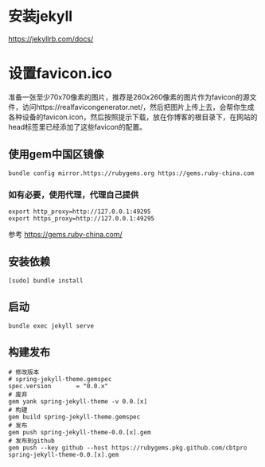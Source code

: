 # 安装jekyll

https://jekyllrb.com/docs/
# 设置favicon.ico
准备一张至少70x70像素的图片，推荐是260x260像素的图片作为favicon的源文件，访问https://realfavicongenerator.net/，然后把图片上传上去，会帮你生成各种设备的favicon.icon，然后按照提示下载，放在你博客的根目录下，在网站的head标签里已经添加了这些favicon的配置。


## 使用gem中国区镜像

```shell
bundle config mirror.https://rubygems.org https://gems.ruby-china.com
```


### 如有必要，使用代理，代理自己提供

```shell
export http_proxy=http://127.0.0.1:49295
export https_proxy=http://127.0.0.1:49295
```

参考
https://gems.ruby-china.com/
## 安装依赖

```shell
[sudo] bundle install
```

## 启动

```shell
bundle exec jekyll serve
```

## 构建发布
```shell
# 修改版本
# spring-jekyll-theme.gemspec
spec.version       = "0.0.x"
# 废弃
gem yank spring-jekyll-theme -v 0.0.[x]
# 构建
gem build spring-jekyll-theme.gemspec
# 发布
gem push spring-jekyll-theme-0.0.[x].gem
# 发布到github
gem push --key github --host https://rubygems.pkg.github.com/cbtpro spring-jekyll-theme-0.0.[x].gem
```